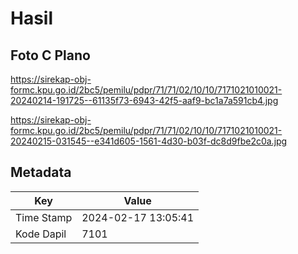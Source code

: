 # Hasil

## Foto C Plano

https://sirekap-obj-formc.kpu.go.id/2bc5/pemilu/pdpr/71/71/02/10/10/7171021010021-20240214-191725--61135f73-6943-42f5-aaf9-bc1a7a591cb4.jpg

https://sirekap-obj-formc.kpu.go.id/2bc5/pemilu/pdpr/71/71/02/10/10/7171021010021-20240215-031545--e341d605-1561-4d30-b03f-dc8d9fbe2c0a.jpg


## Metadata

| Key        | Value               |
| ---------- | ------------------- |
| Time Stamp | 2024-02-17 13:05:41 |
| Kode Dapil | 7101                |



